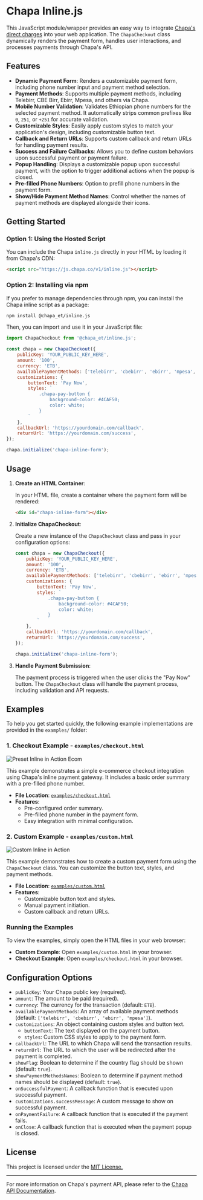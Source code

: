 # Chapa Inline.js

This JavaScript module/wrapper provides an easy way to integrate [Chapa's direct charges](https://developer.chapa.co/charge/authorize-payments) into your web application. The `ChapaCheckout` class dynamically renders the payment form, handles user interactions, and processes payments through Chapa's API.




## Features

- **Dynamic Payment Form**: Renders a customizable payment form, including phone number input and payment method selection.
- **Payment Methods**: Supports multiple payment methods, including Telebirr, CBE Birr, Ebirr, Mpesa, and others via Chapa.
- **Mobile Number Validation**: Validates Ethiopian phone numbers for the selected payment method. It automatically strips common prefixes like `0`, `251`, or `+251` for accurate validation.
- **Customizable Styles**: Easily apply custom styles to match your application's design, including customizable button text.
- **Callback and Return URLs**: Supports custom callback and return URLs for handling payment results.
- **Success and Failure Callbacks**: Allows you to define custom behaviors upon successful payment or payment failure.
- **Popup Handling**: Displays a customizable popup upon successful payment, with the option to trigger additional actions when the popup is closed.
- **Pre-filled Phone Numbers**: Option to prefill phone numbers in the payment form.
- **Show/Hide Payment Method Names**: Control whether the names of payment methods are displayed alongside their icons.

## Getting Started

### Option 1: Using the Hosted Script

You can include the Chapa `inline.js` directly in your HTML by loading it from Chapa's CDN:

```html
<script src="https://js.chapa.co/v1/inline.js"></script>
```

### Option 2: Installing via npm

If you prefer to manage dependencies through npm, you can install the Chapa inline script as a package:

```bash
npm install @chapa_et/inline.js
```

Then, you can import and use it in your JavaScript file:

```javascript
import ChapaCheckout from '@chapa_et/inline.js';

const chapa = new ChapaCheckout({
    publicKey: 'YOUR_PUBLIC_KEY_HERE',
    amount: '100',
    currency: 'ETB',
    availablePaymentMethods: ['telebirr', 'cbebirr', 'ebirr', 'mpesa', 'chapa'],
    customizations: {
        buttonText: 'Pay Now',
        styles: `
            .chapa-pay-button { 
                background-color: #4CAF50; 
                color: white;
            }
        `
    },
    callbackUrl: 'https://yourdomain.com/callback',
    returnUrl: 'https://yourdomain.com/success',
});

chapa.initialize('chapa-inline-form');
```

## Usage

1. **Create an HTML Container**:

   In your HTML file, create a container where the payment form will be rendered:

   ```html
   <div id="chapa-inline-form"></div>
   ```

2. **Initialize ChapaCheckout**:

   Create a new instance of the `ChapaCheckout` class and pass in your configuration options:

   ```javascript
   const chapa = new ChapaCheckout({
       publicKey: 'YOUR_PUBLIC_KEY_HERE',
       amount: '100',
       currency: 'ETB',
       availablePaymentMethods: ['telebirr', 'cbebirr', 'ebirr', 'mpesa', 'chapa'],
       customizations: {
           buttonText: 'Pay Now',
           styles: `
               .chapa-pay-button { 
                   background-color: #4CAF50; 
                   color: white;
               }
           `
       },
       callbackUrl: 'https://yourdomain.com/callback',
       returnUrl: 'https://yourdomain.com/success',
   });

   chapa.initialize('chapa-inline-form');
   ```

3. **Handle Payment Submission**:

   The payment process is triggered when the user clicks the "Pay Now" button. The `ChapaCheckout` class will handle the payment process, including validation and API requests.

## Examples

To help you get started quickly, the following example implementations are provided in the `examples/` folder:


### 1. Checkout Example - `examples/checkout.html`

![Preset Inline in Action Ecom](docs/inline-ecom-checkout.png)


This example demonstrates a simple e-commerce checkout integration using Chapa's inline payment gateway. It includes a basic order summary with a pre-filled phone number.

- **File Location**: [`examples/checkout.html`](examples/checkout.html)
- **Features**:
  - Pre-configured order summary.
  - Pre-filled phone number in the payment form.
  - Easy integration with minimal configuration.

### 2. Custom Example - `examples/custom.html`


![Custom Inline in Action ](docs/inline-custom.png)


This example demonstrates how to create a custom payment form using the `ChapaCheckout` class. You can customize the button text, styles, and payment methods.

- **File Location**: [`examples/custom.html`](examples/custom.html)
- **Features**:
  - Customizable button text and styles.
  - Manual payment initiation.
  - Custom callback and return URLs.


### Running the Examples

To view the examples, simply open the HTML files in your web browser:

- **Custom Example**: Open `examples/custom.html` in your browser.
- **Checkout Example**: Open `examples/checkout.html` in your browser.

## Configuration Options

- `publicKey`: Your Chapa public key (required).
- `amount`: The amount to be paid (required).
- `currency`: The currency for the transaction (default: `ETB`).
- `availablePaymentMethods`: An array of available payment methods (default: `['telebirr', 'cbebirr', 'ebirr', 'mpesa']`).
- `customizations`: An object containing custom styles and button text.
  - `buttonText`: The text displayed on the payment button.
  - `styles`: Custom CSS styles to apply to the payment form.
- `callbackUrl`: The URL to which Chapa will send the transaction results.
- `returnUrl`: The URL to which the user will be redirected after the payment is completed.
- `showFlag`: Boolean to determine if the country flag should be shown (default: `true`).
- `showPaymentMethodsNames`: Boolean to determine if payment method names should be displayed (default: `true`).
- `onSuccessfulPayment`: A callback function that is executed upon successful payment.
- `customizations.successMessage`: A custom message to show on successful payment.
- `onPaymentFailure`: A callback function that is executed if the payment fails.
- `onClose`: A callback function that is executed when the payment popup is closed.

## License

This project is licensed under the [MIT License.](LICENSE)

---

For more information on Chapa's payment API, please refer to the [Chapa API Documentation](https://developer.chapa.co/docs/).

